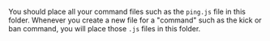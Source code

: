 You should place all your command files such as the `ping.js` file in this folder. Whenever you create a new file for a "command" such as the kick or ban command, you will place those `.js` files in this folder. 
